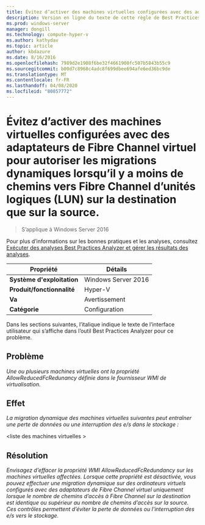 ```yaml
---
title: Évitez d’activer des machines virtuelles configurées avec des adaptateurs de Fibre Channel virtuel pour autoriser les migrations dynamiques lorsqu’il y a moins de chemins vers Fibre Channel d’unités logiques (LUN) sur la destination que sur la source.
description: Version en ligne du texte de cette règle de Best Practices Analyzer.
ms.prod: windows-server
manager: dongill
ms.technology: compute-hyper-v
ms.author: kathydav
ms.topic: article
author: kbdazure
ms.date: 8/16/2016
ms.openlocfilehash: 7989d2e1908f6be32f4661900fc507b5843b55c9
ms.sourcegitcommit: b00d7c8968c4adc8f699dbee694afe6ed36bc9de
ms.translationtype: MT
ms.contentlocale: fr-FR
ms.lasthandoff: 04/08/2020
ms.locfileid: "80857772"
---
```

# <a name="avoid-enabling-virtual-machines-configured-with-virtual-fibre-channel-adapters-to-allow-live-migrations-when-there-are-fewer-paths-to-fibre-channel-logical-units-luns-on-the-destination-than-on-the-source"></a>Évitez d’activer des machines virtuelles configurées avec des adaptateurs de Fibre Channel virtuel pour autoriser les migrations dynamiques lorsqu’il y a moins de chemins vers Fibre Channel d’unités logiques (LUN) sur la destination que sur la source.

>S’applique à Windows Server 2016

Pour plus d’informations sur les bonnes pratiques et les analyses, consultez [Exécuter des analyses Best Practices Analyzer et gérer les résultats des analyses](https://go.microsoft.com/fwlink/p/?LinkID=223177).  
  
|Propriété|Détails|  
|-|-|  
|**Système d'exploitation**|Windows Server 2016|  
|**Produit/fonctionnalité**|Hyper-V|  
|**Va**|Avertissement|  
|**Catégorie**|Configuration|

Dans les sections suivantes, l’italique indique le texte de l’interface utilisateur qui s’affiche dans l’outil Best Practices Analyzer pour ce problème.
  
## <a name="issue"></a>**Problème**  
*Une ou plusieurs machines virtuelles ont la propriété AllowReducedFcRedunancy définie dans le fournisseur WMI de virtualisation.*  
  
## <a name="impact"></a>**Effet**  
*La migration dynamique des machines virtuelles suivantes peut entraîner une perte de données ou une interruption des e/s dans le stockage :*  
  
\<liste des machines virtuelles >  
  
## <a name="resolution"></a>**Résolution**  
*Envisagez d’effacer la propriété WMI AllowReducedFcRedundancy sur les machines virtuelles affectées. Lorsque cette propriété est désactivée, vous pouvez effectuer une migration dynamique sur des ordinateurs virtuels configurés avec des adaptateurs de Fibre Channel virtuel uniquement lorsque le nombre de chemins d’accès à Fibre Channel sur la destination est identique ou supérieur au nombre de chemins d’accès sur la source. Ces contrôles permettent d’éviter la perte de données ou l’interruption des e/s vers le stockage.* 